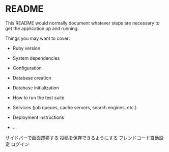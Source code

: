 # README

This README would normally document whatever steps are necessary to get the
application up and running.

Things you may want to cover:

- Ruby version

- System dependencies

- Configuration

- Database creation

- Database initialization

- How to run the test suite

- Services (job queues, cache servers, search engines, etc.)

- Deployment instructions

- ...

サイドバーで画面遷移する
投稿を保存できるようにする
フレンドコード自動設定
ログイン
